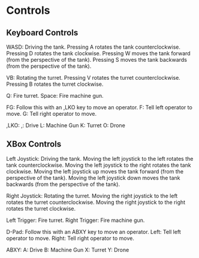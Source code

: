# Controls

## Keyboard Controls

WASD: Driving the tank.
Pressing A rotates the tank counterclockwise.
Pressing D rotates the tank clockwise.
Pressing W moves the tank forward (from the perspective of the tank).
Pressing S moves the tank backwards (from the perspective of the tank).

VB: Rotating the turret.
Pressing V rotates the turret counterclockwise.
Pressing B rotates the turret clockwise.

Q: Fire turret.
Space: Fire machine gun.

FG: Follow this with an ,LKO key to move an operator.
F: Tell left operator to move.
G: Tell right operator to move.

,LKO:
,: Drive
L: Machine Gun
K: Turret
O: Drone


## XBox Controls

Left Joystick: Driving the tank.
Moving the left joystick to the left rotates the tank counterclockwise.
Moving the left joystick to the right rotates the tank clockwise.
Moving the left joystick up moves the tank forward (from the perspective of the tank).
Moving the left joystick down moves the tank backwards (from the perspective of the tank).

Right Joystick: Rotating the turret.
Moving the right joystick to the left rotates the turret counterclockwise.
Moving the right joystick to the right rotates the turret clockwise.

Left Trigger: Fire turret.
Right Trigger: Fire machine gun.

D-Pad: Follow this with an ABXY key to move an operator.
Left: Tell left operator to move.
Right: Tell right operator to move.

ABXY:
A: Drive
B: Machine Gun
X: Turret
Y: Drone
